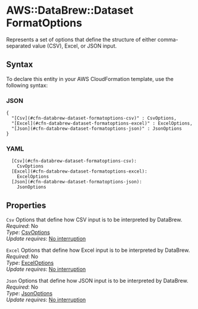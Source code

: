 # AWS::DataBrew::Dataset FormatOptions<a name="aws-properties-databrew-dataset-formatoptions"></a>

Represents a set of options that define the structure of either comma\-separated value \(CSV\), Excel, or JSON input\.

## Syntax<a name="aws-properties-databrew-dataset-formatoptions-syntax"></a>

To declare this entity in your AWS CloudFormation template, use the following syntax:

### JSON<a name="aws-properties-databrew-dataset-formatoptions-syntax.json"></a>

```
{
  "[Csv](#cfn-databrew-dataset-formatoptions-csv)" : CsvOptions,
  "[Excel](#cfn-databrew-dataset-formatoptions-excel)" : ExcelOptions,
  "[Json](#cfn-databrew-dataset-formatoptions-json)" : JsonOptions
}
```

### YAML<a name="aws-properties-databrew-dataset-formatoptions-syntax.yaml"></a>

```
  [Csv](#cfn-databrew-dataset-formatoptions-csv):
    CsvOptions
  [Excel](#cfn-databrew-dataset-formatoptions-excel):
    ExcelOptions
  [Json](#cfn-databrew-dataset-formatoptions-json):
    JsonOptions
```

## Properties<a name="aws-properties-databrew-dataset-formatoptions-properties"></a>

`Csv` <a name="cfn-databrew-dataset-formatoptions-csv"></a>
Options that define how CSV input is to be interpreted by DataBrew\.  
_Required_: No  
_Type_: [CsvOptions](aws-properties-databrew-dataset-csvoptions.md)  
_Update requires_: [No interruption](https://docs.aws.amazon.com/AWSCloudFormation/latest/UserGuide/using-cfn-updating-stacks-update-behaviors.html#update-no-interrupt)

`Excel` <a name="cfn-databrew-dataset-formatoptions-excel"></a>
Options that define how Excel input is to be interpreted by DataBrew\.  
_Required_: No  
_Type_: [ExcelOptions](aws-properties-databrew-dataset-exceloptions.md)  
_Update requires_: [No interruption](https://docs.aws.amazon.com/AWSCloudFormation/latest/UserGuide/using-cfn-updating-stacks-update-behaviors.html#update-no-interrupt)

`Json` <a name="cfn-databrew-dataset-formatoptions-json"></a>
Options that define how JSON input is to be interpreted by DataBrew\.  
_Required_: No  
_Type_: [JsonOptions](aws-properties-databrew-dataset-jsonoptions.md)  
_Update requires_: [No interruption](https://docs.aws.amazon.com/AWSCloudFormation/latest/UserGuide/using-cfn-updating-stacks-update-behaviors.html#update-no-interrupt)
